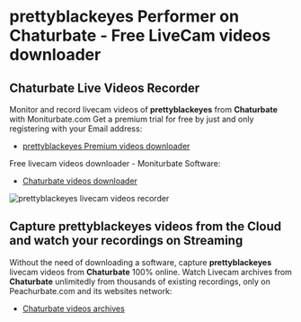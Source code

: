 # prettyblackeyes Performer on Chaturbate - Free LiveCam videos downloader

## Chaturbate Live Videos Recorder

Monitor and record livecam videos of **prettyblackeyes** from **Chaturbate** with Moniturbate.com
Get a premium trial for free by just and only registering with your Email address:
* [prettyblackeyes Premium videos downloader](https://moniturbate.com/request-demo-licence-key.html)

Free livecam videos downloader - Moniturbate Software:
* [Chaturbate videos downloader](https://moniturbate.com/moniturbate-download-software.html)

![prettyblackeyes livecam videos recorder](https://peachurnet.com/templates/moniturbate-software.png)


## Capture prettyblackeyes videos from the Cloud and watch your recordings on Streaming

Without the need of downloading a software, capture **prettyblackeyes** livecam videos from **Chaturbate** 100% online.
Watch Livecam archives from **Chaturbate** unlimitedly from thousands of existing recordings, only on Peachurbate.com and its websites network:
* [Chaturbate videos archives](https://peachurnet.com/)
